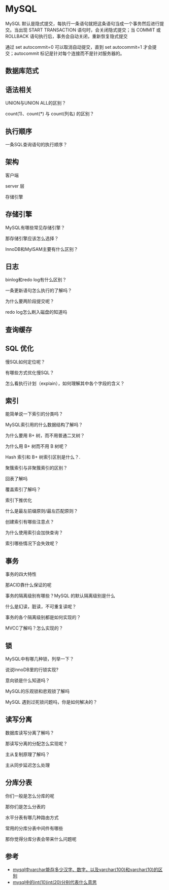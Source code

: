 # MySQL

MySQL 默认是隐式提交，每执行一条语句就把这条语句当成一个事务然后进行提交。当出现 START TRANSACTION 语句时，会关闭隐式提交；当 COMMIT 或 ROLLBACK 语句执行后，事务会自动关闭，重新恢复隐式提交

通过 set autocommit=0 可以取消自动提交，直到 set autocommit=1 才会提交；autocommit 标记是针对每个连接而不是针对服务器的。

## 数据库范式

## 语法相关

UNION与UNION ALL的区别？

count(1)、count(*) 与 count(列名) 的区别？

## 执行顺序

一条SQL查询语句的执行顺序？

## 架构

客户端

server 层

存储引擎

## 存储引擎

MySQL有哪些常见存储引擎？

那存储引擎应该怎么选择？

InnoDB和MylSAM主要有什么区别？

## 日志

binlog和redo log有什么区别？

一条更新语句怎么执行的了解吗？

为什么要两阶段提交呢？

redo log怎么刷入磁盘的知道吗

## 查询缓存

## SQL 优化

慢SQL如何定位呢？

有哪些方式优化慢SQL？

怎么看执行计划（explain），如何理解其中各个字段的含义？

## 索引

能简单说一下索引的分类吗？

MySQL索引用的什么数据结构了解吗？

为什么要用 B+ 树，而不用普通二叉树？

为什么用 B+ 树而不用 B 树呢？

Hash 索引和 B+ 树索引区别是什么？.

聚簇索引与非聚簇索引的区别？

回表了解吗

覆盖索引了解吗？

索引下推优化

什么是最左前缀原则/最左匹配原则？

创建索引有哪些注意点？

为什么使用索引会加快查询？

索引哪些情况下会失效呢？

## 事务

事务的四大特性

那ACID靠什么保证的呢

事务的隔离级别有哪些？MySQL 的默认隔离级别是什么

什么是幻读，脏读，不可重复读呢？

事务的各个隔离级别都是如何实现的？

MVCC了解吗？怎么实现的？

## 锁

MySQL中有哪几种锁，列举一下？

说说InnoDB里的行锁实现?

意向锁是什么知道吗？

MySQL的乐观锁和悲观锁了解吗

MySQL 遇到过死锁问题吗，你是如何解决的？

## 读写分离

数据库读写分离了解吗？

那读写分离的分配怎么实现呢？

主从复制原理了解吗？

主从同步延迟怎么处理

## 分库分表

你们一般是怎么分库的呢

那你们是怎么分表的

水平分表有哪几种路由方式

常用的分库分表中间件有哪些

那你觉得分库分表会带来什么问题呢



















## 参考

- [mysql中varchar能存多少汉字、数字，以及varchar(100)和varchar(10)的区别](https://blog.csdn.net/weixin_43431218/article/details/124734940)
- [mysql中的int(10)int(20)分别代表什么意思](https://blog.csdn.net/weixin_45707610/article/details/131439336)










